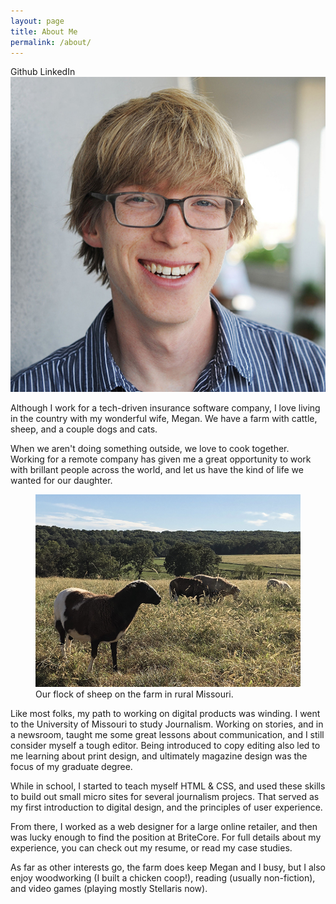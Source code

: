 ```yaml
---
layout: page
title: About Me
permalink: /about/
---
```


<div>
    Github
    LinkedIn
</div>

<img class="about-img" src="/will_guldin_mug_square.jpg" alt="Will Guldin Portrait">

Although I work for a tech-driven insurance software company, I love living in the country with my wonderful wife, Megan. We have a farm with cattle, sheep, and a couple dogs and cats.

When we aren't doing something outside, we love to cook together. Working for a remote company has given me a great opportunity to work with brillant people across the world, and let us have the kind of life we wanted for our daughter. 

<figure class="c-post__image">
    <img src="/sheep.png" alt="Sheep on the farm">
    <figcaption class="c-post__caption">Our flock of sheep on the farm in rural Missouri.</figcaption>
</figure>

Like most folks, my path to working on digital products was winding. I went to the University of Missouri to study Journalism. Working on stories, and in a newsroom, taught me some great lessons about communication, and I still consider myself a tough editor. Being introduced to copy editing also led to me learning about print design, and ultimately magazine design was the focus of my graduate degree.

While in school, I started to teach myself HTML & CSS, and used these skills to build out small micro sites for several journalism projecs. That served as my first introduction to digital design, and the principles of user experience.

From there, I worked as a web designer for a large online retailer, and then was lucky enough to find the position at BriteCore. For full details about my experience, you can check out my resume, or read my case studies. 

As far as other interests go, the farm does keep Megan and I busy, but I also enjoy woodworking (I built a chicken coop!), reading (usually non-fiction), and video games (playing mostly Stellaris now).